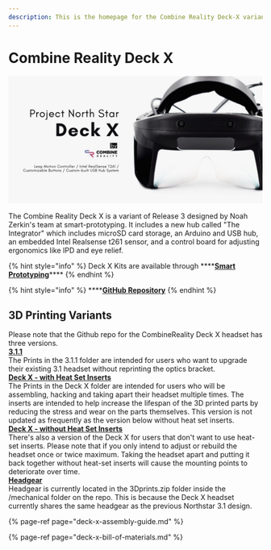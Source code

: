 ```yaml
---
description: This is the homepage for the Combine Reality Deck-X variant of Northstar.
---
```


# Combine Reality Deck X

![](../../.gitbook/assets/unknown-4.png)

The Combine Reality Deck X is a variant of Release 3 designed by Noah Zerkin's team at smart-prototyping. It includes a new hub called "The Integrator" which includes microSD card storage, an Arduino and USB hub, an embedded Intel Realsense t261 sensor, and a control board for adjusting ergonomics like IPD and eye relief. 

{% hint style="info" %}
Deck X Kits are available through ****[**Smart Prototyping**](https://www.smart-prototyping.com/AR-VR-MR-XR/AR-VR-Kits-Bundles)\*\*\*\*
{% endhint %}

{% hint style="info" %}
\*\*\*\*[**GitHub Repository**](https://github.com/CombineReality/Deck-X/)
{% endhint %}

## 3D Printing Variants

Please note that the Github repo for the CombineReality Deck X headset has three versions.   
[**3.1.1**](https://github.com/CombineReality/ProjectNorthStar/tree/master/Mechanical/CombineReality_Variants/3.1.1)  
The Prints in the 3.1.1 folder are intended for users who want to upgrade their existing 3.1 headset without reprinting the optics bracket.  
[**Deck X - with Heat Set Inserts**](https://github.com/CombineReality/ProjectNorthStar/tree/master/Mechanical/CombineReality_Variants/Deck_X)  
 The Prints in the Deck X folder are intended for users who will be assembling, hacking and taking apart their headset multiple times. The inserts are intended to help increase the lifespan of the 3D printed parts by reducing the stress and wear on the parts themselves. This version is not updated as frequently as the version below without heat set inserts.  
[**Deck X - without Heat Set Inserts**](https://github.com/CombineReality/ProjectNorthStar/tree/master/Mechanical/CombineReality_Variants/Deck_X_Without_Threaded_Inserts)  
There's also a version of the Deck X for users that don't want to use heat-set inserts. Please note that if you only intend to adjust or rebuild the headset once or twice maximum. Taking the headset apart and putting it back together without heat-set inserts will cause the mounting points to deteriorate over time.   
[**Headgear**](https://github.com/CombineReality/ProjectNorthStar/blob/master/Mechanical/3D%20Prints.zip)  
Headgear is currently located in the 3Dprints.zip folder inside the /mechanical folder on the repo. This is because the Deck X headset currently shares the same headgear as the previous Northstar 3.1 design.

 

{% page-ref page="deck-x-assembly-guide.md" %}

{% page-ref page="deck-x-bill-of-materials.md" %}





